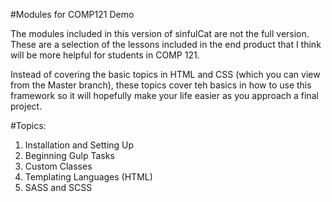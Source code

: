 #Modules for COMP121 Demo

The modules included in this version of sinfulCat are not the full version. These are a selection of the lessons included in the end product that I think will be more helpful for students in COMP 121. 

Instead of covering the basic topics in HTML and CSS (which you can view from the Master branch), these topics cover teh basics in how to use this framework so it will hopefully make your life easier as you approach a final project.

#Topics:

1. Installation and Setting Up
2. Beginning Gulp Tasks
3. Custom Classes
4. Templating Languages (HTML)
5. SASS and SCSS


